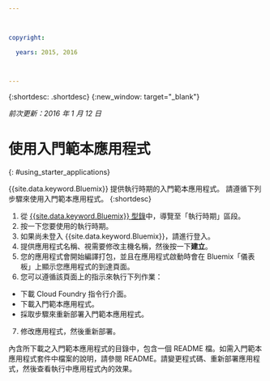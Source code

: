 ```yaml
---

 

copyright:

  years: 2015, 2016

 

---
```


{:shortdesc: .shortdesc}
{:new_window: target="_blank"}

*前次更新：2016 年 1 月 12 日*

# 使用入門範本應用程式
{: #using_starter_applications}

{{site.data.keyword.Bluemix}} 提供執行時期的入門範本應用程式。
請遵循下列步驟來使用入門範本應用程式。
{:shortdesc}

1. 從 [{{site.data.keyword.Bluemix}} 型錄](https://console.{DomainName}/catalog/)中，導覽至「執行時期」區段。
2. 按一下您要使用的執行時期。
3. 如果尚未登入 {{site.data.keyword.Bluemix}}，請進行登入。
4. 提供應用程式名稱、視需要修改主機名稱，然後按一下**建立**。
5. 您的應用程式會開始編譯打包，並且在應用程式啟動時會在 Bluemix「儀表板」上顯示您應用程式的到達頁面。
6. 您可以遵循該頁面上的指示來執行下列作業：
  * 下載 Cloud Foundry 指令行介面。
  * 下載入門範本應用程式。
  * 採取步驟來重新部署入門範本應用程式。
7. 修改應用程式，然後重新部署。

內含所下載之入門範本應用程式的目錄中，包含一個 README 檔。如需入門範本應用程式套件中檔案的說明，請參閱 README。請變更程式碼、重新部署應用程式，然後查看執行中應用程式內的效果。  
